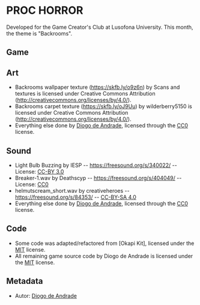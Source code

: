 # PROC HORROR

Developed for the Game Creator's Club at Lusofona University.
This month, the theme is "Backrooms". 

## Game

## Art

- Backrooms wallpaper texture (https://skfb.ly/o9z6n) by Scans and textures is licensed under Creative Commons Attribution (http://creativecommons.org/licenses/by/4.0/).
- Backrooms carpet texture (https://skfb.ly/oJ9Uu) by wilderberry5150 is licensed under Creative Commons Attribution (http://creativecommons.org/licenses/by/4.0/).
- Everything else done by [Diogo de Andrade], licensed through the [CC0] license.

## Sound

- Light Bulb Buzzing  by IESP -- https://freesound.org/s/340022/ -- License: [CC-BY 3.0]
- Breaker-1.wav by Deathscyp -- https://freesound.org/s/404049/ -- License: [CC0]
- helmutscream_short.wav by creativeheroes -- https://freesound.org/s/84353/ -- [CC-BY-SA 4.0]
- Everything else done by [Diogo de Andrade], licensed through the [CC0] license.

## Code

- Some code was adapted/refactored from [Okapi Kit], licensed under the [MIT] license.
- All remaining game source code by Diogo de Andrade is licensed under the [MIT] license.

## Metadata

- Autor: [Diogo de Andrade]

[Diogo de Andrade]:https://github.com/DiogoDeAndrade
[CC0]:https://creativecommons.org/publicdomain/zero/1.0/
[CC-BY 3.0]:https://creativecommons.org/licenses/by/3.0/
[CC-BY-SA 4.0]:http://creativecommons.org/licenses/by-sa/4.0/
[CC-BY 4.0]:https://creativecommons.org/licenses/by/4.0/
[MIT]:LICENSE
